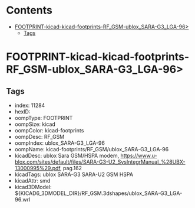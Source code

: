 



Contents
========

* [FOOTPRINT-kicad-kicad-footprints-RF_GSM-ublox_SARA-G3_LGA-96>](#footprint-kicad-kicad-footprints-rf_gsm-ublox_sara-g3_lga-96)
	* [Tags](#tags)

# FOOTPRINT-kicad-kicad-footprints-RF_GSM-ublox_SARA-G3_LGA-96>

## Tags

- index: 11284
- hexID: 
- oompType: FOOTPRINT
- oompSize: kicad
- oompColor: kicad-footprints
- oompDesc: RF_GSM
- oompIndex: ublox_SARA-G3_LGA-96
- oompName: kicad-footprints/RF_GSM/ublox_SARA-G3_LGA-96
- kicadDesc: ublox Sara GSM/HSPA modem, https://www.u-blox.com/sites/default/files/SARA-G3-U2_SysIntegrManual_%28UBX-13000995%29.pdf, pag.162
- kicadTags: ublox SARA-G3 SARA-U2 GSM HSPA
- kicadAttr: smd
- kicad3DModel: ${KICAD6_3DMODEL_DIR}/RF_GSM.3dshapes/ublox_SARA-G3_LGA-96.wrl
